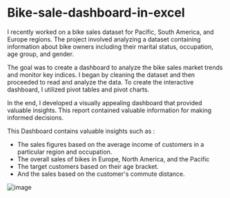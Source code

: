 # Bike-sale-dashboard-in-excel
I recently worked on a bike sales dataset for Pacific, South America, and Europe regions. The project involved analyzing a dataset containing information about bike owners including their marital status, occupation, age group, and gender.

The goal was to create a dashboard to analyze the bike sales market trends and monitor key indices. I began by cleaning the dataset and then proceeded to read and analyze the data. To create the interactive dashboard, I utilized pivot tables and pivot charts.

In the end, I developed a visually appealing dashboard that provided valuable insights. This report contained valuable information for making informed decisions.

This Dashboard contains valuable insights such as :
- The sales figures based on the average income of customers in a particular region and occupation.
- The overall sales of bikes in Europe, North America, and the Pacific
- The target customers based on their age bracket.
- And the sales based on the customer's commute distance.

![image](https://github.com/sivaji-palagiri/Bike-sale-dashboard-in-excel/assets/134676821/6e892ae8-f09d-4a30-8476-0b4a955639f1)

